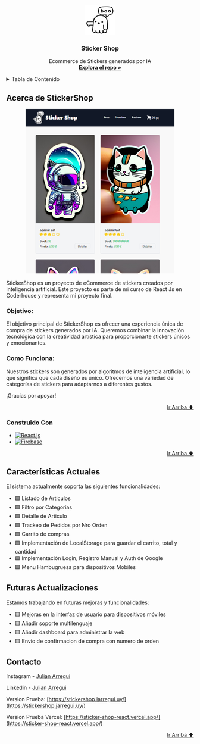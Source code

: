 <a id="readme-top"></a>
<!-- PROJECT LOGO -->
<br />
<div align="center">
  <a href="https://github.com/jarregui92/stickerShopReact">
    <img src="public/images/logo.svg" alt="Logo" width="80" height="80">
  </a>
    <h3 align="center">Sticker Shop</h3>
    <p align="center">
    Ecommerce de Stickers generados por IA
    <br />
    <a href="https://github.com/jarregui92/stickerShopReact"><strong>Explora el repo »</strong></a>
    <br />
  </p>
</div>


<!-- TABLE OF CONTENTS -->
<details>
  <summary>Tabla de Contenido</summary>
  <ol>
    <li>
      <a href="#acerca-de-stickershop">Acerca de StickerShop</a>
      <ul>
        <li><a href="#objetivo">Objetivo</a></li>
        <li><a href="#como-funciona">Como Funciona</a></li>
        <li><a href="#construido-con">Construido con</a></li>
        <li><a href="#contacto">Contacto</a></li>
      </ul>
    </li>

  </ol>
</details>



<!-- ABOUT THE PROJECT -->
## Acerca de StickerShop

<div align="center">
<img src="./public/images/captura_index.png" width="400" />
</div>

StickerShop es un proyecto de eCommerce de stickers creados por inteligencia artificial. Este proyecto es parte de mi curso de React Js en Coderhouse y representa mi proyecto final.

### Objetivo:
El objetivo principal de StickerShop es ofrecer una experiencia única de compra de stickers generados por IA. Queremos combinar la innovación tecnológica con la creatividad artística para proporcionarte stickers únicos y emocionantes.

### Como Funciona:
Nuestros stickers son generados por algoritmos de inteligencia artificial, lo que significa que cada diseño es único. Ofrecemos una variedad de categorías de stickers para adaptarnos a diferentes gustos.

¡Gracias por apoyar!

<p align="right"><a href="#readme-top">Ir Arriba ⬆️</a></p>


### Construido Con

- [![React.js]][React-url]
- [![Firebase]][Firebase-url]

<p align="right"><a href="#readme-top">Ir Arriba ⬆️</a></p>

## Características Actuales

El sistema actualmente soporta las siguientes funcionalidades:

- 🟩 Listado de Articulos
- 🟩 Filtro por Categorias
- 🟩 Detalle de Articulo
- 🟩 Trackeo de Pedidos por Nro Orden
- 🟩 Carrito de compras
- 🟩 Implementación de LocalStorage para guardar el carrito, total y cantidad
- 🟩 Implementación Login, Registro Manual y Auth de Google
- 🟩 Menu Hambugruesa para dispositivos Mobiles
## Futuras Actualizaciones

Estamos trabajando en futuras mejoras y funcionalidades:

- 🟨 Mejoras en la interfaz de usuario para dispositivos móviles
- 🟨 Añadir soporte multilenguaje
- 🟨 Añadir dashboard para administrar la web
- 🟨 Envio de confirmacion de compra con numero de orden

<!-- CONTACT -->
## Contacto

Instagram - [Julian Arregui](https://instagram.com/jarregui92)

Linkedin - [Julian Arregui](https://www.linkedin.com/in/jarregui92/)

Version Prueba: [https://stickershop.jarregui.uy/](https://stickershop.jarregui.uy/)

Version Prueba Vercel: [https://sticker-shop-react.vercel.app/](https://sticker-shop-react.vercel.app/)

<p align="right"><a href="#readme-top">Ir Arriba ⬆️</a></p>

<!-- MARKDOWN LINKS & IMAGES -->
[product-screenshot]: ./public/images/Captura.png
[React.js]: https://img.shields.io/badge/React-20232A?style=for-the-badge&logo=react&logoColor=61DAFB
[Firebase]: https://img.shields.io/badge/Firebase-20232A?style=for-the-badge&logo=firebase&logoColor=yellow
[React-url]: https://reactjs.org/
[Firebase-url]: https://firebase.google.com/

